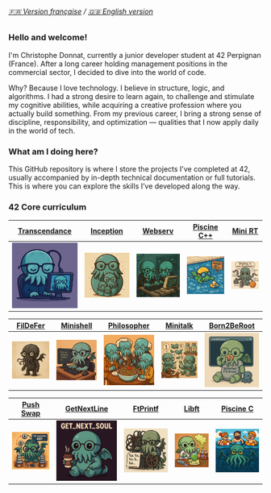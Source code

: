 ###### [🇫🇷 Version française](README.fr.md) / [🇬🇧 English version](README.md)

### Hello and welcome!

I'm Christophe Donnat, currently a junior developer student at 42 Perpignan (France).
After a long career holding management positions in the commercial sector, I decided to dive into the world of code.

Why? Because I love technology. I believe in structure, logic, and algorithms.
I had a strong desire to learn again, to challenge and stimulate my cognitive abilities, while acquiring a creative profession where you actually build something.
From my previous career, I bring a strong sense of discipline, responsibility, and optimization — qualities that I now apply daily in the world of tech.

### What am I doing here?
This GitHub repository is where I store the projects I've completed at 42, usually accompanied by in-depth technical documentation or full tutorials.
This is where you can explore the skills I’ve developed along the way.

### 42 Core curriculum

| [Transcendance]() | [Inception](https://github.com/donnatchris/inception-42) | [Webserv](https://github.com/donnatchris/webserv-42) | [Piscine C++](https://github.com/donnatchris/piscine-cpp-42) | [Mini RT](https://github.com/donnatchris/minirt-42) |
| --- | --- | --- | --- | --- |
| [![Transcendance](images/transcendance.png)]() | [![Inception](images/inception.png)](https://github.com/donnatchris/inception-42) | [![Webserv](images/webserv.png)](https://github.com/donnatchris/webserv-42) | [![Piscine C++](images/cpp.png)](https://github.com/donnatchris/piscine-cpp-42) | [![MiniRT](images/minirt.png)](https://github.com/donnatchris/minirt-42) |

| [FilDeFer](https://github.com/donnatchris/fdf-42) | [Minishell](https://github.com/donnatchris/minishell-42) | [Philosopher](https://github.com/donnatchris/philosophers-42) | [Minitalk](https://github.com/donnatchris/minitalk-42) | [Born2BeRoot](https://github.com/donnatchris/born2beroot-42) |
| --- | --- | --- | --- | --- |
| [![FDF](images/fdf.png)](https://github.com/donnatchris/fdf-42) | [![Minishell](images/minishell.png)](https://github.com/donnatchris/minishell-42) | [![Philosopher](images/philo.png)](https://github.com/donnatchris/philosophers-42) | [![Minitalk](images/minitalk.png)](https://github.com/donnatchris/minitalk-42) | [![Born2BeRoot](images/born2beroot.png)](https://github.com/donnatchris/born2beroot-42) |

| [Push Swap](https://github.com/donnatchris/push_swap-42) | [GetNextLine](https://github.com/donnatchris/get_next_line-42) | [FtPrintf](https://github.com/donnatchris/ft_printf-42) | [Libft](https://github.com/donnatchris/libft-42) | [Piscine C](https://github.com/donnatchris/piscine-42) |
| --- | --- | --- | --- | --- |
| [![Push Swap](images/pushswap.png)](https://github.com/donnatchris/push_swap-42) | [![GetNextLine](images/gnl.png)](https://github.com/donnatchris/get_next_line-42) | [![FtPrintf](images/printf.png)](https://github.com/donnatchris/ft_printf-42) | [![Libft](images/libft.png)](https://github.com/donnatchris/libft-42) | [![Piscine C](images/c.png)](https://github.com/donnatchris/piscine-42) |

